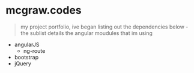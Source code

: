 # mcgraw.codes
> my project portfolio, ive began listing out the dependencies below - the sublist details the angular moudules that im using 
* angularJS
  * ng-route
* bootstrap
* jQuery

